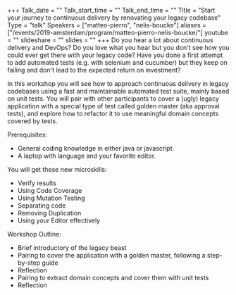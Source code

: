 +++
Talk_date = ""
Talk_start_time = ""
Talk_end_time = ""
Title = "Start your journey to continuous delivery by renovating your legacy codebase"
Type = "talk"
Speakers = ["matteo-pierro", "nelis-boucke"]
aliases = ["/events/2019-amsterdam/program/matteo-pierro-nelis-boucke/"]
youtube = ""
slideshare = ""
slides = ""
+++
Do you hear a lot about continuous delivery and DevOps? Do you love what you hear but you don't see how you could ever get there with your legacy code? Have you done a first attempt to add automated tests (e.g. with selenium and cucumber) but they keep on failing and don't lead to the expected return on investment?


In this workshop you will see how to approach continuous delivery in legacy codebases using a fast and maintainable automated test suite, mainly based on unit tests. You will pair with other participants to cover a (ugly) legacy application with a special type of test called golden master (aka approval tests), and explore how to refactor it to use meaningful domain concepts covered by tests.


Prerequisites:
* General coding knowledge in either java or javascript.
* A laptop with language and your favorite editor.


You will get these new microskills:
* Verify results
* Using Code Coverage
* Using Mutation Testing
* Separating code
* Removing Duplication
* Using your Editor effectively


Workshop Outline:
* Brief introductory of the legacy beast
* Pairing to cover the application with a golden master, following a step-by-step guide
* Reflection
* Pairing to extract domain concepts and cover them with unit tests
* Reflection
